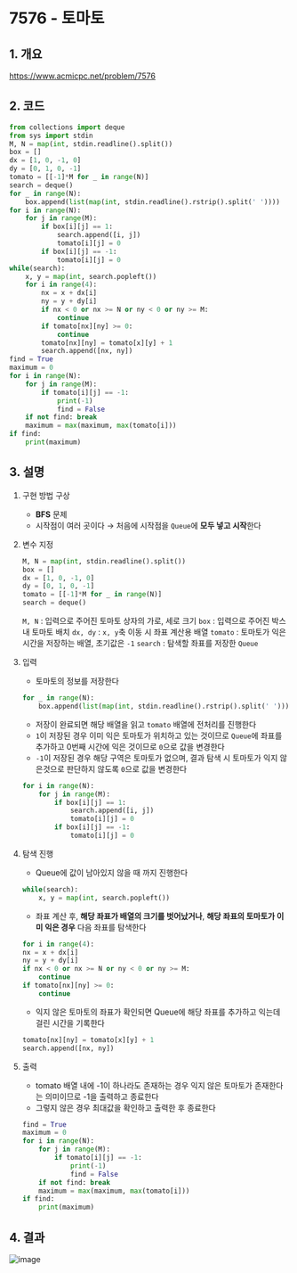 # 7576 - 토마토

## 1. 개요

https://www.acmicpc.net/problem/7576

## 2. 코드

```python
from collections import deque
from sys import stdin
M, N = map(int, stdin.readline().split())
box = []
dx = [1, 0, -1, 0]
dy = [0, 1, 0, -1]
tomato = [[-1]*M for _ in range(N)]
search = deque()
for _ in range(N):
    box.append(list(map(int, stdin.readline().rstrip().split(' '))))
for i in range(N):
    for j in range(M):
        if box[i][j] == 1:
            search.append([i, j])
            tomato[i][j] = 0
        if box[i][j] == -1:
            tomato[i][j] = 0
while(search):
    x, y = map(int, search.popleft())
    for i in range(4):
        nx = x + dx[i]
        ny = y + dy[i]
        if nx < 0 or nx >= N or ny < 0 or ny >= M:
            continue
        if tomato[nx][ny] >= 0:
            continue
        tomato[nx][ny] = tomato[x][y] + 1
        search.append([nx, ny])
find = True
maximum = 0
for i in range(N):
    for j in range(M):
        if tomato[i][j] == -1:
            print(-1)
            find = False
    if not find: break
    maximum = max(maximum, max(tomato[i]))
if find:
    print(maximum)
```

## 3. 설명

1. 구현 방법 구상

    - **BFS** 문제
    - 시작점이 여러 곳이다 → 처음에 시작점을 `Queue`에 **모두 넣고 시작**한다

2. 변수 지정

    ```python
    M, N = map(int, stdin.readline().split())
    box = []
    dx = [1, 0, -1, 0]
    dy = [0, 1, 0, -1]
    tomato = [[-1]*M for _ in range(N)]
    search = deque()
    ```
    `M, N` : 입력으로 주어진 토마토 상자의 가로, 세로 크기
    `box` : 입력으로 주어진 박스 내 토마토 배치
    `dx, dy` : `x, y`축 이동 시 좌표 계산용 배열
    `tomato` : 토마토가 익은 시간을 저장하는 배열, 초기값은 `-1`
    `search` : 탐색할 좌표를 저장한 `Queue`

3. 입력

    - 토마토의 정보를 저장한다
    ```python
    for _ in range(N):
        box.append(list(map(int, stdin.readline().rstrip().split(' '))))
    ```
    - 저장이 완료되면 해당 배열을 읽고 `tomato` 배열에 전처리를 진행한다
    - `1`이 저장된 경우 이미 익은 토마토가 위치하고 있는 것이므로 `Queue`에 좌표를 추가하고 0번째 시간에 익은 것이므로 `0`으로 값을 변경한다
    - `-1`이 저장된 경우 해당 구역은 토마토가 없으며, 결과 탐색 시 토마토가 익지 않은것으로 판단하지 않도록 `0`으로 값을 변경한다
    ```python
    for i in range(N):
        for j in range(M):
            if box[i][j] == 1:
                search.append([i, j])
                tomato[i][j] = 0
            if box[i][j] == -1:
                tomato[i][j] = 0
    ```

4. 탐색 진행

    - Queue에 값이 남아있지 않을 때 까지 진행한다
    ```python
    while(search):
        x, y = map(int, search.popleft())
    ```
    - 좌표 계산 후, **해당 좌표가 배열의 크기를 벗어났거나**, **해당 좌표의 토마토가 이미 익은 경우** 다음 좌표를 탐색한다
    ```python
    for i in range(4):
    nx = x + dx[i]
    ny = y + dy[i]
    if nx < 0 or nx >= N or ny < 0 or ny >= M:
        continue
    if tomato[nx][ny] >= 0:
        continue
    ```
    - 익지 않은 토마토의 좌표가 확인되면 Queue에 해당 좌표를 추가하고 익는데 걸린 시간을 기록한다
    ```python
    tomato[nx][ny] = tomato[x][y] + 1
    search.append([nx, ny])
    ```

5. 출력
    - tomato 배열 내에 -1이 하나라도 존재하는 경우 익지 않은 토마토가 존재한다는 의미이므로 -1을 출력하고 종료한다
    - 그렇지 않은 경우 최대값을 확인하고 출력한 후 종료한다
    ```python
    find = True
    maximum = 0
    for i in range(N):
        for j in range(M):
            if tomato[i][j] == -1:
                print(-1)
                find = False
        if not find: break
        maximum = max(maximum, max(tomato[i]))
    if find:
        print(maximum)
    ```
## 4. 결과

![image](https://user-images.githubusercontent.com/29600820/88614674-35562d00-d0cb-11ea-84b3-e3cb561b304e.png)